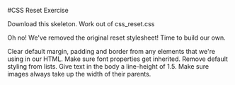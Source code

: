 #CSS Reset Exercise

Download this skeleton. Work out of css_reset.css

Oh no! We've removed the original reset stylesheet! Time to build our own.

Clear default margin, padding and border from any elements that we're using in our HTML.
Make sure font properties get inherited.
Remove default styling from lists.
Give text in the body a line-height of 1.5.
Make sure images always take up the width of their parents.